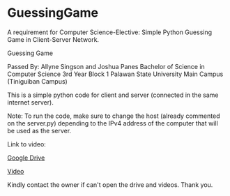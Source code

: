 # GuessingGame

A requirement for Computer Science-Elective: Simple Python Guessing Game in Client-Server Network. 

Guessing Game

Passed By:
Allyne Singson and Joshua Panes
Bachelor of Science in Computer Science
3rd Year Block 1
Palawan State University Main Campus (Tiniguiban Campus)


This is a simple python code for client and server (connected in the same internet server).


Note: To run the code, make sure to change the host (already commented on the server.py) depending to the IPv4 address of the computer that will be used as the server. 


Link to video:

[Google Drive](https://drive.google.com/drive/folders/0APp_8dcZkavlUk9PVA)

[Video](https://drive.google.com/file/d/1gP-YYjrHXrW_WXNP9mDe3zreZtQvH4oa/view?usp=drive_link)



Kindly contact the owner if can't open the drive and videos. Thank you.
